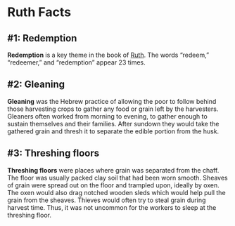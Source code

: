 # Ruth Facts

## #1: Redemption
**Redemption** is a key theme in the book of [Ruth](https://www.esv.org/Ruth+1%3A1%E2%80%934%3A22/). The words “redeem,” “redeemer,” and “redemption” appear 23 times.


## #2: Gleaning
**Gleaning** was the Hebrew practice of allowing the poor to follow behind those harvesting crops to gather any food or grain left by the harvesters. Gleaners often worked from morning to evening, to gather enough to sustain themselves and their families. After sundown they would take the gathered grain and thresh it to separate the edible portion from the husk.


## #3: Threshing floors
**Threshing floors** were places where grain was separated from the chaff. The floor was usually packed clay soil that had been worn smooth. Sheaves of grain were spread out on the floor and trampled upon, ideally by oxen. The oxen would also drag notched wooden sleds which would help pull the grain from the sheaves. Thieves would often try to steal grain during harvest time. Thus, it was not uncommon for the workers to sleep at the threshing floor.

